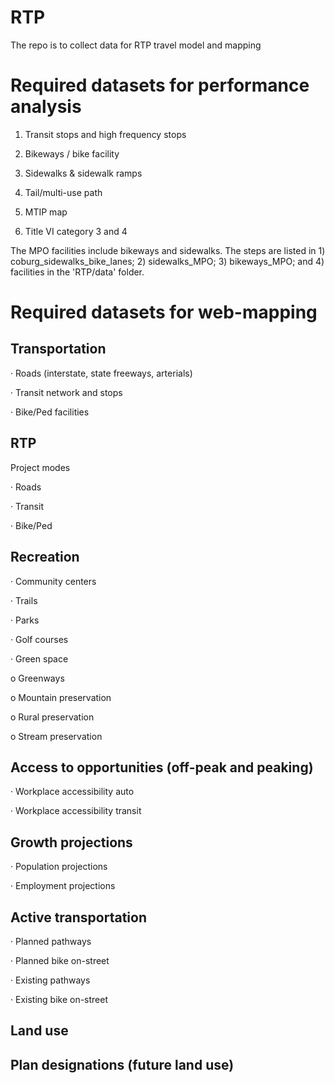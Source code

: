 # RTP
The repo is to collect data for RTP travel model and mapping

# Required datasets for performance analysis

1. Transit stops and high frequency stops

2. Bikeways / bike facility

3. Sidewalks & sidewalk ramps

4. Tail/multi-use path

5. MTIP map

6. Title VI category 3 and 4

The MPO facilities include bikeways and sidewalks. The steps are listed in 1) coburg_sidewalks_bike_lanes; 2) sidewalks_MPO; 3) bikeways_MPO; and 4) facilities in the 'RTP/data' folder. 

# Required datasets for web-mapping
## Transportation

·        Roads (interstate, state freeways, arterials)

·        Transit network and stops

·        Bike/Ped facilities

## RTP

Project modes

·        Roads

·        Transit

·        Bike/Ped

## Recreation

·        Community centers 

·        Trails

·        Parks

·        Golf courses

·        Green space

o   Greenways

o   Mountain preservation

o   Rural preservation

o   Stream preservation
 
 
## Access to opportunities (off-peak and peaking)

·        Workplace accessibility auto

·        Workplace accessibility transit

## Growth projections

·        Population projections

·        Employment projections

## Active transportation

·        Planned pathways

·        Planned bike on-street

·        Existing pathways

·        Existing bike on-street

## Land use

## Plan designations (future land use)
